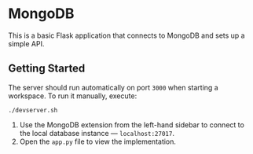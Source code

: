 # MongoDB
This is a basic Flask application that connects to MongoDB and sets up a simple API.

## Getting Started

The server should run automatically on port `3000` when starting a workspace. To run it manually, execute:

```
./devserver.sh
```

1. Use the MongoDB extension from the left-hand sidebar to connect to the local database instance — `localhost:27017`.
1. Open the `app.py` file to view the implementation.
